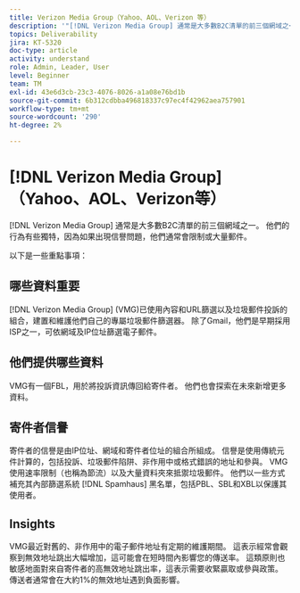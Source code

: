 ```yaml
---
title: Verizon Media Group（Yahoo、AOL、Verizon 等）
description: '"[!DNL Verizon Media Group] 通常是大多數B2C清單的前三個網域之一。 他們的行為有些獨特，因為如果出現信譽問題，他們通常會限制或大量郵件。」'
topics: Deliverability
jira: KT-5320
doc-type: article
activity: understand
role: Admin, Leader, User
level: Beginner
team: TM
exl-id: 43e6d3cb-23c3-4076-8026-a1a08e76bd1b
source-git-commit: 6b312cdbba496818337c97ec4f42962aea757901
workflow-type: tm+mt
source-wordcount: '290'
ht-degree: 2%

---
```


# [!DNL Verizon Media Group] （Yahoo、AOL、Verizon等）

[!DNL Verizon Media Group] 通常是大多數B2C清單的前三個網域之一。 他們的行為有些獨特，因為如果出現信譽問題，他們通常會限制或大量郵件。

以下是一些重點事項：

## 哪些資料重要

[!DNL Verizon Media Group] (VMG)已使用內容和URL篩選以及垃圾郵件投訴的組合，建置和維護他們自己的專屬垃圾郵件篩選器。 除了Gmail，他們是早期採用ISP之一，可依網域及IP位址篩選電子郵件。

## 他們提供哪些資料

VMG有一個FBL，用於將投訴資訊傳回給寄件者。 他們也會探索在未來新增更多資料。

## 寄件者信譽

寄件者的信譽是由IP位址、網域和寄件者位址的組合所組成。 信譽是使用傳統元件計算的，包括投訴、垃圾郵件陷阱、非作用中或格式錯誤的地址和參與。 VMG使用速率限制（也稱為節流）以及大量資料夾來抵禦垃圾郵件。 他們以一些方式補充其內部篩選系統 [!DNL Spamhaus] 黑名單，包括PBL、SBL和XBL以保護其使用者。

## Insights

VMG最近對舊的、非作用中的電子郵件地址有定期的維護期間。 這表示經常會觀察到無效地址跳出大幅增加，這可能會在短時間內影響您的傳送率。 這類原則也敏感地面對來自寄件者的高無效地址跳出率，這表示需要收緊贏取或參與政策。 傳送者通常會在大約1%的無效地址遇到負面影響。
